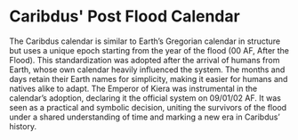 # Caribdus' Post Flood Calendar
The Caribdus calendar is similar to Earth’s Gregorian calendar in structure but uses a unique epoch starting from the year of the flood (00 AF, After the Flood). This standardization was adopted after the arrival of humans from Earth, whose own calendar heavily influenced the system. The months and days retain their Earth names for simplicity, making it easier for humans and natives alike to adapt. The Emperor of Kiera was instrumental in the calendar’s adoption, declaring it the official system on 09/01/02 AF. It was seen as a practical and symbolic decision, uniting the survivors of the flood under a shared understanding of time and marking a new era in Caribdus’ history.